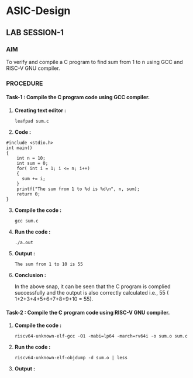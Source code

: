 # ASIC-Design

## LAB SESSION-1

### AIM
To verify and compile a C program to find sum from 1 to n using GCC and RISC-V GNU compiler.

### PROCEDURE
#### Task-1 : Compile the C program code using GCC compiler.
1. **Creating text editor :**
   ```
   leafpad sum.c
   ```
   
2. **Code :**
```
#include <stdio.h>
int main() 
{
    int n = 10;
    int sum = 0;
    for( int i = 1; i <= n; i++)
    {
      sum += i;
    }
    printf("The sum from 1 to %d is %d\n", n, sum);
    return 0;
}
```

3. **Compile the code :**
   ```
   gcc sum.c
   ```
   
4. **Run the code :**
   ```
   ./a.out
   ```
   
5. **Output :**
   ```
   The sum from 1 to 10 is 55
   ```

6. **Conclusion :**

   In the above snap, it can be seen that the C program is complied successfully and the output is also correctly calculated i.e., 55 ( 1+2+3+4+5+6+7+8+9+10 = 55).

#### Task-2 : Compile the C program code using RISC-V GNU compiler.
1. **Compile the code :**
   ```
   riscv64-unknown-elf-gcc -O1 -mabi=lp64 -march=rv64i -o sum.o sum.c
   ```

2. **Run the code :**
   ```
   riscv64-unknown-elf-objdump -d sum.o | less
   ```

3. **Output :**
